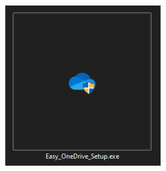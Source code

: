 <a href="Icon.md"><img width="98%" src="https://github.com/stephengearhart/Easy_OneDrive_Setup/blob/main/Gallery/Screenshot_%231.png?raw=true"/></a>
